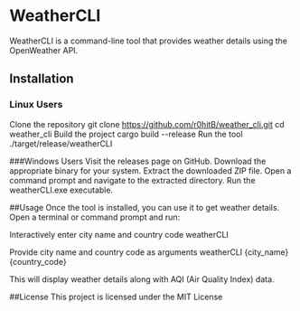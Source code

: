 # WeatherCLI
WeatherCLI is a command-line tool that provides weather details using the OpenWeather API.

## Installation
### Linux Users
 Clone the repository
 git clone https://github.com/r0hitB/weather_cli.git
 cd weather_cli
 Build the project
 cargo build --release
 Run the tool
./target/release/weatherCLI


###Windows Users
Visit the releases page on GitHub.
Download the appropriate binary for your system.
Extract the downloaded ZIP file.
Open a command prompt and navigate to the extracted directory.
Run the weatherCLI.exe executable.


##Usage
Once the tool is installed, you can use it to get weather details. Open a terminal or command prompt and run:

Interactively enter city name and country code
weatherCLI

Provide city name and country code as arguments
weatherCLI {city_name} {country_code}

This will display weather details along with AQI (Air Quality Index) data.

##License
This project is licensed under the MIT License

